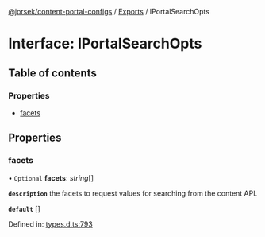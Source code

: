 [@jorsek/content-portal-configs](../README.md) / [Exports](../modules.md) / IPortalSearchOpts

# Interface: IPortalSearchOpts

## Table of contents

### Properties

- [facets](iportalsearchopts.md#facets)

## Properties

### facets

• `Optional` **facets**: *string*[]

**`description`** the facets to request values for searching from the content API.

**`default`** []

Defined in: [types.d.ts:793](https://github.com/Jorsek/content-portal-config/blob/f120983/types.d.ts#L793)
